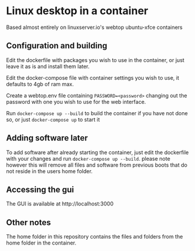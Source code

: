# Linux desktop in a container

Based almost entirely on linuxserver.io's webtop ubuntu-xfce containers

## Configuration and building

Edit the dockerfile with packages you wish to use in the container, or just leave it as is and install them later.

Edit the docker-compose file with container settings you wish to use, it defaults to 4gb of ram max.

Create a webtop.env file containing `PASSWORD=<password>` changing out the password with one you wish to use for the web interface.

Run `docker-compose up --build` to build the container if you have not done so, or just `docker-compose up` to start it

## Adding software later

To add software after already starting the container, just edit the dockerfile with your changes and run `docker-compose up --build`. please note however this will remove all files and software from previous boots that do not reside in the users home folder.

## Accessing the gui

The GUI is available at http://localhost:3000

## Other notes

The home folder in this repository contains the files and folders from the home folder in the container.